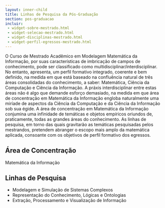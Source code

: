 ```yaml
---
layout: inner-child
title: Linhas de Pesquisa da Pós-Graduação
section: pos-graduacao
incluir:
 - widget-sobre-mestrado.html
 - widget-selecao-mestrado.html
 - widget-disciplinas-mestrado.html
 - widget-perfil-egressos-mestrado.html
---
```


O Curso de Mestrado Acadêmico em Modelagem Matemática da Informação,
por suas características de imbricação de campos de conhecimento, pode
ser classificado como multidisciplinar/interdisciplinar. No entanto,
apresenta, um perfil formativo integrado, coerente e bem definido, na
medida em que está baseado na confluência natural de três áreas
consolidadas do conhecimento, a saber: Matemática, Ciência da
Computação e Ciência da Informação.  A práxis interdisciplinar entre
estas áreas não é algo que demande esforço demasiado, na medida em que
área de concentração em Matemática da Informação engloba naturalmente
uma miríade de aspectos da Ciência da Computação e da Ciência da
Informação sob sua égide. A área de concentração em Matemática da
Informação conjumina uma infinidade de temáticas e objetos empíricos
oriundos de, praticamente, todas as grandes áreas do conhecimento. As
linhas de pesquisa, em torno das quais gravitarão as temáticas
pesquisadas pelos mestrandos, pretendem abranger o escopo mais amplo
da matemática aplicada, consoante com os objetivos de perfil formativo
dos egressos.
 
## Área de Concentração

Matemática da Informação

## Linhas de Pesquisa

- Modelagem e Simulação de Sistemas Complexos
- Representação do Conhecimento, Lógicas e Ontologias
- Extração, Processamento e Visualização de Informação


